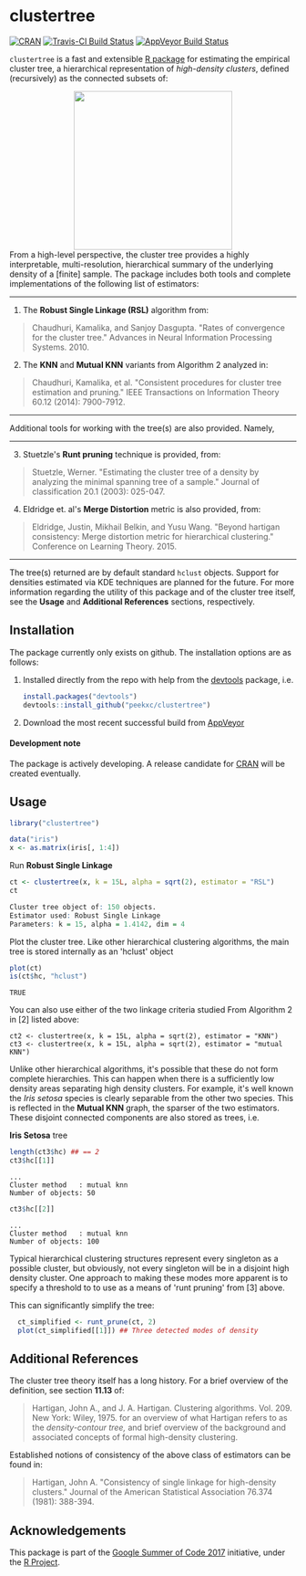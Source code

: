 # clustertree
[![CRAN](http://www.r-pkg.org/badges/version/clustertree)](#)
[![Travis-CI Build Status](https://travis-ci.org/peekxc/clustertree.svg?branch=master)](https://travis-ci.org/peekxc/clustertree)
[![AppVeyor Build Status](https://ci.appveyor.com/api/projects/status/github/peekxc/clustertree?branch=master&svg=true)](https://ci.appveyor.com/project/peekxc/clustertree)

`clustertree` is a fast and extensible [R package](https://www.r-project.org/package) for estimating the empirical cluster tree, a hierarchical representation of *high-density clusters*, defined (recursively) as the connected subsets of: 
<div style = "text-align:center" align="center"> <img src="http://peekxc.github.io/img/clustertree.svg" width = "278"/> </div>
From a high-level perspective, the cluster tree provides a highly interpretable, multi-resolution, hierarchical summary of the underlying density of a [finite] sample. The package includes both tools and complete implementations of the following list of estimators: 

---
1. The **Robust Single Linkage (RSL)** algorithm from: 
> Chaudhuri, Kamalika, and Sanjoy Dasgupta. "Rates of convergence for the cluster tree." Advances in Neural Information Processing Systems. 2010.

2. The **KNN** and **Mutual KNN** variants from Algorithm 2 analyzed in:
> Chaudhuri, Kamalika, et al. "Consistent procedures for cluster tree estimation and pruning." IEEE Transactions on Information Theory 60.12 (2014): 7900-7912.
	
---

Additional tools for working with the tree(s) are also provided. Namely, 

---
3. Stuetzle's **Runt pruning** technique is provided, from:
> Stuetzle, Werner. "Estimating the cluster tree of a density by analyzing the minimal spanning tree of a sample." Journal of classification 20.1 (2003): 025-047.

4. Eldridge et. al's **Merge Distortion** metric is also provided, from:
> Eldridge, Justin, Mikhail Belkin, and Yusu Wang. "Beyond hartigan consistency: Merge distortion metric for hierarchical clustering." Conference on Learning Theory. 2015.

---

The tree(s) returned are by default standard `hclust` objects. Support for densities estimated via KDE techniques are planned for the future. For more information regarding the utility of this package and of the cluster tree itself, see the **Usage** and **Additional References** sections, respectively.

<!--The applications are many—density-based clustering is one such application. The benefits of density-based clustering are numerous, including the ability to capture clusters of arbitrary or non-convex shapes, they do not require *a priori* knowledge concerning number of clusters to find, and they are more often than not robust to varying amounts noise. Akin to some density-based clustering approaches, the cluster tree shares another benefit relatively absent in other clustering approaches: the definition of what constitutes a cluster and its overall object of inference, the hierarchical tree of high-density clusters, is clearly and formally stated. -->

## Installation 
The package currently only exists on github. The installation options are as follows: 

1. Installed directly from the repo with help from the [devtools](https://github.com/hadley/devtools) package, i.e. 

	```R
	install.packages("devtools")
	devtools::install_github("peekxc/clustertree")
	```
2. Download the most recent successful build from [AppVeyor](https://ci.appveyor.com/api/projects/peekxc/clustertree/artifacts/bin/debug.zip?branch=master
) 
#### Development note 

The package is actively developing. A release candidate for [CRAN](https://cran.r-project.org/) will be created eventually. 

## Usage 

```R
library("clustertree")

data("iris")
x <- as.matrix(iris[, 1:4])
```

Run __Robust Single Linkage__
```R
ct <- clustertree(x, k = 15L, alpha = sqrt(2), estimator = "RSL")
ct
```

```R
Cluster tree object of: 150 objects.
Estimator used: Robust Single Linkage
Parameters: k = 15, alpha = 1.4142, dim = 4
```
Plot the cluster tree. Like other hierarchical clustering algorithms, the main tree is stored internally as an 'hclust' object
```R
plot(ct)
is(ct$hc, "hclust") 
```
`TRUE`

You can also use either of the two linkage criteria studied From Algorithm 2 in [2] listed above: 
```
ct2 <- clustertree(x, k = 15L, alpha = sqrt(2), estimator = "KNN")
ct3 <- clustertree(x, k = 15L, alpha = sqrt(2), estimator = "mutual KNN")
```

Unlike other hierarchical algorithms, it's possible that these do not form complete hierarchies. This can happen when 
there is a sufficiently low density areas separating high density clusters. For example, it's well known the _Iris setosa_ 
species is clearly separable from the other two species. This is reflected in the __Mutual KNN__ graph, the sparser of 
the two estimators. These disjoint connected components are also stored as trees, i.e.

__Iris Setosa__ tree
```R
length(ct3$hc) ## == 2
ct3$hc[[1]]
```

```
...
Cluster method   : mutual knn 
Number of objects: 50 
```

```R
ct3$hc[[2]]
```

```
...
Cluster method   : mutual knn 
Number of objects: 100 
```

Typical hierarchical clustering structures represent every singleton as a possible cluster, but obviously, not every singleton will be in a disjoint high density cluster. One approach to making these modes more apparent is to specify a threshold to to use as a means of 'runt pruning' from [3] above.

This can significantly simplify the tree: 

```R
  ct_simplified <- runt_prune(ct, 2)
  plot(ct_simplified[[1]]) ## Three detected modes of density
```

## Additional References
The cluster tree theory itself has a long history. For a brief overview of the definition, see section  **11.13** of: 
> Hartigan, John A., and J. A. Hartigan. Clustering algorithms. Vol. 209. New York: Wiley, 1975.
for an overview of what Hartigan refers to as the *density-contour tree,* and brief overview of the background and associated concepts of formal high-density clustering. 

Established notions of consistency of the above class of estimators can be found in: 
> Hartigan, John A. "Consistency of single linkage for high-density clusters." Journal of the American Statistical Association 76.374 (1981): 388-394.


## Acknowledgements 
This package is part of the [Google Summer of Code 2017](https://summerofcode.withgoogle.com/dashboard/project/5111030546956288/overview/) initiative, under the [R Project](https://www.r-project.org/). 